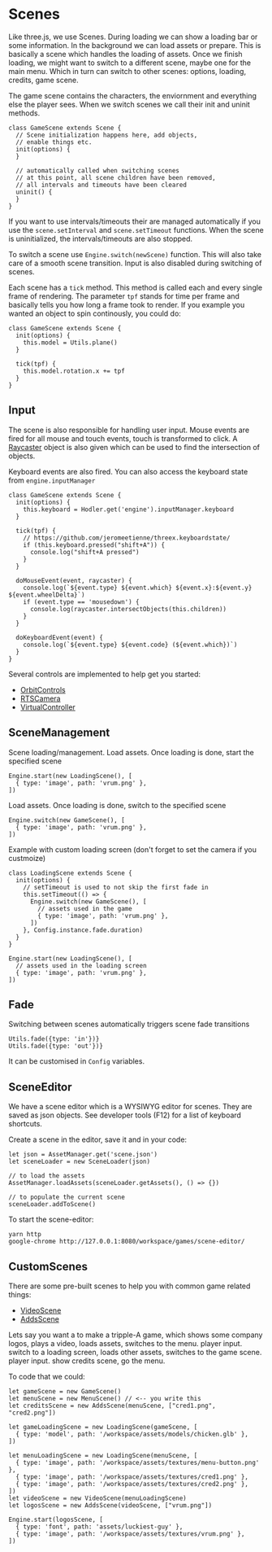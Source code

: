 # Scenes

Like three.js, we use Scenes. During loading we can show a loading bar or
some information. In the background we can load assets or prepare. This is
basically a scene which handles the loading of assets. Once we finish loading,
we might want to switch to a different scene, maybe one for the main menu. Which
in turn can switch to other scenes: options, loading, credits, game scene.

The game scene contains the characters, the enviornment and everything else
the player sees. When we switch scenes we call their init and uninit methods.

```
class GameScene extends Scene {
  // Scene initialization happens here, add objects,
  // enable things etc.
  init(options) {
  }

  // automatically called when switching scenes
  // at this point, all scene children have been removed,
  // all intervals and timeouts have been cleared
  uninit() {
  }
}
```

If you want to use intervals/timeouts their are managed automatically if you
use the `scene.setInterval` and `scene.setTimeout` functions. When the scene
is uninitialized, the intervals/timeouts are also stopped.

To switch a scene use `Engine.switch(newScene)` function. This will also
take care of a smooth scene transition. Input is also disabled during switching
of scenes.

Each scene has a `tick` method. This method is called each and every single
frame of rendering. The parameter `tpf` stands for time per frame and
basically tells you how long a frame took to render. If you example you wanted
an object to spin continously, you could do:

```
class GameScene extends Scene {
  init(options) {
    this.model = Utils.plane()
  }

  tick(tpf) {
    this.model.rotation.x += tpf
  }
}
```

## Input

The scene is also responsible for handling user input. Mouse events are fired
for all mouse and touch events, touch is transformed to click. A
[Raycaster](https://threejs.org/docs/#api/en/core/Raycaster)
object is also given which can be used to find the intersection of objects.

Keyboard events are also fired. You can also access the keyboard state from
`engine.inputManager`

```
class GameScene extends Scene {
  init(options) {
    this.keyboard = Hodler.get('engine').inputManager.keyboard
  }

  tick(tpf) {
    // https://github.com/jeromeetienne/threex.keyboardstate/
    if (this.keyboard.pressed("shift+A")) {
      console.log("shift+A pressed")
    }
  }

  doMouseEvent(event, raycaster) {
    console.log(`${event.type} ${event.which} ${event.x}:${event.y} ${event.wheelDelta}`)
    if (event.type == 'mousedown') {
      console.log(raycaster.intersectObjects(this.children))
    }
  }

  doKeyboardEvent(event) {
    console.log(`${event.type} ${event.code} (${event.which})`)
  }
}
```

Several controls are implemented to help get you started:

* [OrbitControls](tutorials/CHEATSHEET.md#OrbitControls)
* [RTSCamera](tutorials/CHEATSHEET.md#RTSCamera)
* [VirtualController](tutorials/CHEATSHEET.md#VirtualController)

## SceneManagement

Scene loading/management. Load assets. Once loading is done, start the
specified scene

```
Engine.start(new LoadingScene(), [
  { type: 'image', path: 'vrum.png' },
])
```

Load assets. Once loading is done, switch to the specified scene

```
Engine.switch(new GameScene(), [
  { type: 'image', path: 'vrum.png' },
])
```

Example with custom loading screen (don't forget to set the camera if you
custmoize)

```
class LoadingScene extends Scene {
  init(options) {
    // setTimeout is used to not skip the first fade in
    this.setTimeout(() => {
      Engine.switch(new GameScene(), [
        // assets used in the game
        { type: 'image', path: 'vrum.png' },
      ])
    }, Config.instance.fade.duration)
  }
}

Engine.start(new LoadingScene(), [
  // assets used in the loading screen
  { type: 'image', path: 'vrum.png' },
])
```

## Fade

Switching between scenes automatically triggers scene fade transitions

```
Utils.fade({type: 'in'})}
Utils.fade({type: 'out'})}
```

It can be customised in `Config` variables.


## SceneEditor

We have a scene editor which is a WYSIWYG editor for scenes. They are saved
as json objects. See developer tools (F12) for a list of keyboard shortcuts.

Create a scene in the editor, save it and in your code:

```
let json = AssetManager.get('scene.json')
let sceneLoader = new SceneLoader(json)

// to load the assets
AssetManager.loadAssets(sceneLoader.getAssets(), () => {})

// to populate the current scene
sceneLoader.addToScene()
```

To start the scene-editor:

```
yarn http
google-chrome http://127.0.0.1:8080/workspace/games/scene-editor/
```

## CustomScenes

There are some pre-built scenes to help you with common game related things:

* [VideoScene](/src/extra/scenes/VideoScene.js)
* [AddsScene](/src/extra/scenes/AddsScene.js)

Lets say you want a to make a tripple-A game, which shows some company logos,
plays a video, loads assets, switches to the menu. player input. switch to a
loading screen, loads other assets, switches to the game scene. player input.
show credits scene, go the menu.

To code that we could:

```
let gameScene = new GameScene()
let menuScene = new MenuScene() // <-- you write this
let creditsScene = new AddsScene(menuScene, ["cred1.png", "cred2.png"])

let gameLoadingScene = new LoadingScene(gameScene, [
  { type: 'model', path: '/workspace/assets/models/chicken.glb' },
])

let menuLoadingScene = new LoadingScene(menuScene, [
  { type: 'image', path: '/workspace/assets/textures/menu-button.png' },
  { type: 'image', path: '/workspace/assets/textures/cred1.png' },
  { type: 'image', path: '/workspace/assets/textures/cred2.png' },
])
let videoScene = new VideoScene(menuLoadingScene)
let logosScene = new AddsScene(videoScene, ["vrum.png"])

Engine.start(logosScene, [
  { type: 'font', path: 'assets/luckiest-guy' },
  { type: 'image', path: '/workspace/assets/textures/vrum.png' },
])
```







